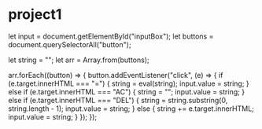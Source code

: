 # project1
let input = document.getElementById("inputBox");
let buttons = document.querySelectorAll("button");

let string = "";
let arr = Array.from(buttons);

arr.forEach((button) => {
  button.addEventListener("click", (e) => {
    if (e.target.innerHTML === "=") {
      string = eval(string);
      input.value = string;
    } else if (e.target.innerHTML === "AC") {
      string = "";
      input.value = string;
    } else if (e.target.innerHTML === "DEL") {
      string = string.substring(0, string.length - 1);
      input.value = string;
    } else {
      string += e.target.innerHTML;
      input.value = string;
    }
  });
}); 
